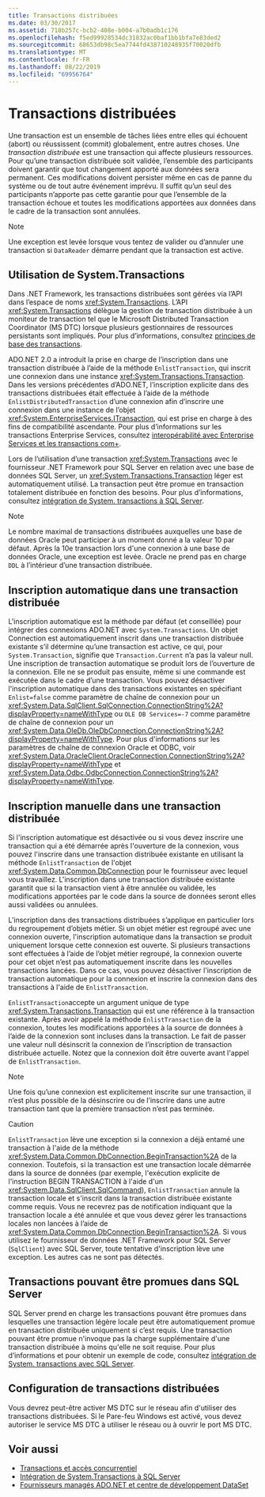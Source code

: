 ```yaml
---
title: Transactions distribuées
ms.date: 03/30/2017
ms.assetid: 718b257c-bcb2-408e-b004-a7b0adb1c176
ms.openlocfilehash: f5ed99928534dc31832ac0baf1bb1bfa7e83ded2
ms.sourcegitcommit: 68653db98c5ea7744fd438710248935f70020dfb
ms.translationtype: MT
ms.contentlocale: fr-FR
ms.lasthandoff: 08/22/2019
ms.locfileid: "69956764"
---
```

# <a name="distributed-transactions"></a>Transactions distribuées
Une transaction est un ensemble de tâches liées entre elles qui échouent (abort) ou réussissent (commit) globalement, entre autres choses. Une *transaction distribuée* est une transaction qui affecte plusieurs ressources. Pour qu’une transaction distribuée soit validée, l’ensemble des participants doivent garantir que tout changement apporté aux données sera permanent. Ces modifications doivent persister même en cas de panne du système ou de tout autre événement imprévu. Il suffit qu’un seul des participants n’apporte pas cette garantie pour que l’ensemble de la transaction échoue et toutes les modifications apportées aux données dans le cadre de la transaction sont annulées.  
  
> [!NOTE]
> Une exception est levée lorsque vous tentez de valider ou d’annuler une transaction si `DataReader` démarre pendant que la transaction est active.  
  
## <a name="working-with-systemtransactions"></a>Utilisation de System.Transactions  
 Dans .NET Framework, les transactions distribuées sont gérées via l’API dans l’espace de noms <xref:System.Transactions>. L’API <xref:System.Transactions> délègue la gestion de transaction distribuée à un moniteur de transaction tel que le Microsoft Distributed Transaction Coordinator (MS DTC) lorsque plusieurs gestionnaires de ressources persistants sont impliqués. Pour plus d’informations, consultez [principes de base des transactions](../../../../docs/framework/data/transactions/transaction-fundamentals.md).  
  
 ADO.NET 2.0 a introduit la prise en charge de l’inscription dans une transaction distribuée à l’aide de la méthode `EnlistTransaction`, qui inscrit une connexion dans une instance <xref:System.Transactions.Transaction>. Dans les versions précédentes d’ADO.NET, l’inscription explicite dans des transactions distribuées était effectuée à l’aide de la méthode `EnlistDistributedTransaction` d’une connexion afin d’inscrire une connexion dans une instance de l’objet <xref:System.EnterpriseServices.ITransaction>, qui est prise en charge à des fins de compatibilité ascendante. Pour plus d’informations sur les transactions Enterprise Services, consultez [interopérabilité avec Enterprise Services et les transactions com+](../../../../docs/framework/data/transactions/interoperability-with-enterprise-services-and-com-transactions.md).  
  
 Lors de l’utilisation d’une transaction <xref:System.Transactions> avec le fournisseur .NET Framework pour SQL Server en relation avec une base de données SQL Server, un <xref:System.Transactions.Transaction> léger est automatiquement utilisé. La transaction peut être promue en transaction totalement distribuée en fonction des besoins. Pour plus d’informations, consultez [intégration de System. transactions à SQL Server](../../../../docs/framework/data/adonet/system-transactions-integration-with-sql-server.md).  
  
> [!NOTE]
> Le nombre maximal de transactions distribuées auxquelles une base de données Oracle peut participer à un moment donné a la valeur 10 par défaut. Après la 10e transaction lors d'une connexion à une base de données Oracle, une exception est levée. Oracle ne prend pas en charge `DDL` à l’intérieur d’une transaction distribuée.  
  
## <a name="automatically-enlisting-in-a-distributed-transaction"></a>Inscription automatique dans une transaction distribuée  
 L'inscription automatique est la méthode par défaut (et conseillée) pour intégrer des connexions ADO.NET avec `System.Transactions`. Un objet Connection est automatiquement inscrit dans une transaction distribuée existante s’il détermine qu’une transaction est active, ce qui, pour `System.Transaction`, signifie que `Transaction.Current` n’a pas la valeur null. Une inscription de transaction automatique se produit lors de l’ouverture de la connexion. Elle ne se produit pas ensuite, même si une commande est exécutée dans le cadre d’une transaction. Vous pouvez désactiver l'inscription automatique dans des transactions existantes en spécifiant `Enlist=false` comme paramètre de chaîne de connexion pour un <xref:System.Data.SqlClient.SqlConnection.ConnectionString%2A?displayProperty=nameWithType> ou `OLE DB Services=-7` comme paramètre de chaîne de connexion pour un <xref:System.Data.OleDb.OleDbConnection.ConnectionString%2A?displayProperty=nameWithType>. Pour plus d'informations sur les paramètres de chaîne de connexion Oracle et ODBC, voir <xref:System.Data.OracleClient.OracleConnection.ConnectionString%2A?displayProperty=nameWithType> et <xref:System.Data.Odbc.OdbcConnection.ConnectionString%2A?displayProperty=nameWithType>.  
  
## <a name="manually-enlisting-in-a-distributed-transaction"></a>Inscription manuelle dans une transaction distribuée  
 Si l'inscription automatique est désactivée ou si vous devez inscrire une transaction qui a été démarrée après l'ouverture de la connexion, vous pouvez l'inscrire dans une transaction distribuée existante en utilisant la méthode `EnlistTransaction` de l'objet <xref:System.Data.Common.DbConnection> pour le fournisseur avec lequel vous travaillez. L'inscription dans une transaction distribuée existante garantit que si la transaction vient à être annulée ou validée, les modifications apportées par le code dans la source de données seront elles aussi validées ou annulées.  
  
 L’inscription dans des transactions distribuées s’applique en particulier lors du regroupement d’objets métier. Si un objet métier est regroupé avec une connexion ouverte, l'inscription automatique dans la transaction se produit uniquement lorsque cette connexion est ouverte. Si plusieurs transactions sont effectuées à l’aide de l’objet métier regroupé, la connexion ouverte pour cet objet n’est pas automatiquement inscrite dans les nouvelles transactions lancées. Dans ce cas, vous pouvez désactiver l'inscription de transaction automatique pour la connexion et inscrire la connexion dans des transactions à l'aide de `EnlistTransaction`.  
  
 `EnlistTransaction`accepte un argument unique de type <xref:System.Transactions.Transaction> qui est une référence à la transaction existante. Après avoir appelé la méthode `EnlistTransaction` de la connexion, toutes les modifications apportées à la source de données à l’aide de la connexion sont incluses dans la transaction. Le fait de passer une valeur null désinscrit la connexion de l’inscription de transaction distribuée actuelle. Notez que la connexion doit être ouverte avant l'appel de `EnlistTransaction`.  
  
> [!NOTE]
> Une fois qu’une connexion est explicitement inscrite sur une transaction, il n’est plus possible de la désinscrire ou de l’inscrire dans une autre transaction tant que la première transaction n’est pas terminée.  
  
> [!CAUTION]
>  `EnlistTransaction` lève une exception si la connexion a déjà entamé une transaction à l'aide de la méthode <xref:System.Data.Common.DbConnection.BeginTransaction%2A> de la connexion. Toutefois, si la transaction est une transaction locale démarrée dans la source de données (par exemple, l'exécution explicite de l'instruction BEGIN TRANSACTION à l'aide d'un <xref:System.Data.SqlClient.SqlCommand>), `EnlistTransaction` annule la transaction locale et s'inscrit dans la transaction distribuée existante comme requis. Vous ne recevrez pas de notification indiquant que la transaction locale a été annulée et que vous devez gérer les transactions locales non lancées à l’aide de <xref:System.Data.Common.DbConnection.BeginTransaction%2A>. Si vous utilisez le fournisseur de données .NET Framework pour SQL Server (`SqlClient`) avec SQL Server, toute tentative d'inscription lève une exception. Les autres cas ne sont pas détectés.  
  
## <a name="promotable-transactions-in-sql-server"></a>Transactions pouvant être promues dans SQL Server  
 SQL Server prend en charge les transactions pouvant être promues dans lesquelles une transaction légère locale peut être automatiquement promue en transaction distribuée uniquement si c’est requis. Une transaction pouvant être promue n'invoque pas la charge supplémentaire d'une transaction distribuée à moins qu'elle ne soit requise. Pour plus d’informations et pour obtenir un exemple de code, consultez [intégration de System. transactions avec SQL Server](../../../../docs/framework/data/adonet/system-transactions-integration-with-sql-server.md).  
  
## <a name="configuring-distributed-transactions"></a>Configuration de transactions distribuées  
 Vous devrez peut-être activer MS DTC sur le réseau afin d'utiliser des transactions distribuées. Si le Pare-feu Windows est activé, vous devez autoriser le service MS DTC à utiliser le réseau ou à ouvrir le port MS DTC.  
  
## <a name="see-also"></a>Voir aussi

- [Transactions et accès concurrentiel](../../../../docs/framework/data/adonet/transactions-and-concurrency.md)
- [Intégration de System.Transactions à SQL Server](../../../../docs/framework/data/adonet/system-transactions-integration-with-sql-server.md)
- [Fournisseurs managés ADO.NET et centre de développement DataSet](https://go.microsoft.com/fwlink/?LinkId=217917)
